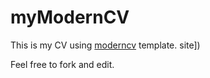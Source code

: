 myModernCV
==========

This is my CV using [moderncv](http://www.ctan.org/pkg/moderncv) template. site])

Feel free to fork and edit.
